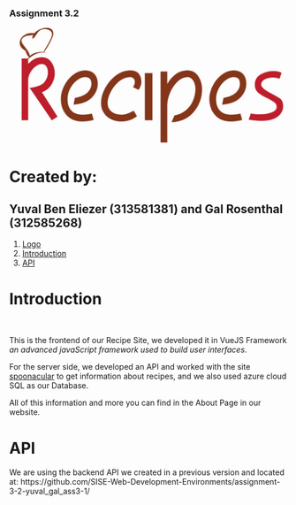 ### Assignment 3.2
<a name="logo"></a>

![logo](Client/logo.PNG)
# Created by:
## Yuval Ben Eliezer (313581381) and Gal Rosenthal (312585268)

1. [ Logo ](#logo)
1. [Introduction ](#introduction)
1. [ API ](#ourAPI)

<a name="Introduction"></a>
# Introduction
<br>
<p>
This is the frontend of our Recipe Site, we developed it in VueJS Framework
<i>an advanced javaScript framework used to build user interfaces</i>.
</p>
<p>
For the server side, we developed an API and worked with the site <a href="https://spoonacular.com/food-api">spoonacular</a> to get information about recipes,
and we also used azure cloud SQL as our Database.
</p>

<p>
All of this information and more you can find in the About Page in our website.
</p>

<a name="ourAPI"></a>
# API
<p>
 We are using the backend API we created in a previous version and 
 located at: https://github.com/SISE-Web-Development-Environments/assignment-3-2-yuval_gal_ass3-1/
</p>

